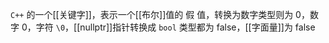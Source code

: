 `C++` 的一个[[关键字]]，表示一个[[布尔]]值的 假 值，转换为数字类型则为 0，数字 0，字符 `\0`，[[nullptr]]指针转换成 `bool` 类型都为 false，[[字面量]]为 false